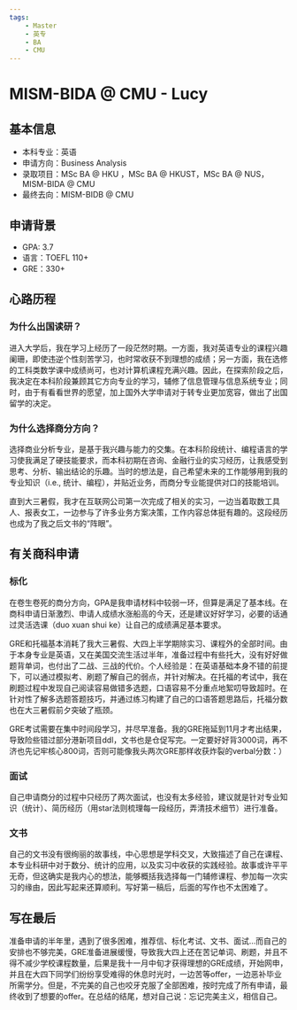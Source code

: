 ```yaml
---
tags:
    - Master
    - 英专
    - BA
    - CMU
---
```


# MISM-BIDA @ CMU - Lucy

## 基本信息

- 本科专业：英语
- 申请方向：Business Analysis
- 录取项目：MSc BA @ HKU ，MSc BA @ HKUST，MSc BA @ NUS，MISM-BIDA @ CMU
- 最终去向：MISM-BIDB @ CMU

## 申请背景

- GPA: 3.7
- 语言：TOEFL 110+
- GRE：330+


## 心路历程

### 为什么出国读研？
进入大学后，我在学习上经历了一段茫然时期。一方面，我对英语专业的课程兴趣阑珊，即使违逆个性刻苦学习，也时常收获不到理想的成绩；另一方面，我在选修的工科类数学课中成绩尚可，也对计算机课程充满兴趣。因此，在探索阶段之后，我决定在本科阶段兼顾其它方向专业的学习，辅修了信息管理与信息系统专业；同时，由于有看看世界的愿望，加上国外大学申请对于转专业更加宽容，做出了出国留学的决定。

### 为什么选择商分方向？
选择商业分析专业，是基于我兴趣与能力的交集。在本科阶段统计、编程语言的学习使我满足了硬技能要求，而本科初期在咨询、金融行业的实习经历，让我感受到思考、分析、输出结论的乐趣。当时的想法是，自己希望未来的工作能够用到我的专业知识（i.e., 统计、编程），并贴近业务，而商分专业能提供对口的技能培训。

直到大三暑假，我才在互联网公司第一次完成了相关的实习，一边当着取数工具人、报表女工，一边参与了许多业务方案决策，工作内容总体挺有趣的。这段经历也成为了我之后文书的“阵眼”。

## 有关商科申请

### 标化
在卷生卷死的商分方向，GPA是我申请材料中较弱一环，但算是满足了基本线。在商科申请日渐激烈、申请人成绩水涨船高的今天，还是建议好好学习，必要的话通过灵活选课（duo xuan shui ke）让自己的成绩满足基本要求。

GRE和托福基本消耗了我大三暑假、大四上半学期除实习、课程外的全部时间。由于本身专业是英语，又在美国交流生活过半年，准备过程中有些托大，没有好好做题背单词，也付出了二战、三战的代价。个人经验是：在英语基础本身不错的前提下，可以通过模拟考、刷题了解自己的弱点，并针对解决。在托福的考试中，我在刷题过程中发现自己阅读容易做错多选题，口语容易不分重点地絮叨导致超时。在针对性了解多选题答题技巧，并通过练习构建了自己的口语答题思路后，托福分数也在大三暑假前夕突破了瓶颈。

GRE考试需要在集中时间段学习，并尽早准备。我的GRE拖延到11月才考出结果，导致险些错过部分港新项目ddl，文书也是仓促写完。一定要好好背3000词，再不济也先记牢核心800词，否则可能像我头两次GRE那样收获炸裂的verbal分数：）

### 面试
自己申请商分的过程中只经历了两次面试，也没有太多经验，建议就是针对专业知识（统计）、简历经历（用star法则梳理每一段经历，弄清技术细节）进行准备。

### 文书
自己的文书没有很绚丽的故事线，中心思想是学科交叉，大致描述了自己在课程、本专业科研中对于数分、统计的应用，以及实习中收获的实践经验。故事或许平平无奇，但这确实是我内心的想法，能够概括我选择每一门辅修课程、参加每一次实习的缘由，因此写起来还算顺利。写好第一稿后，后面的写作也不太困难了。

## 写在最后
准备申请的半年里，遇到了很多困难，推荐信、标化考试、文书、面试…而自己的安排也不够完美，GRE准备进展缓慢，导致我大四上还在苦记单词、刷题，并且不得不减少学校课程数量，后果是我十一月中旬才获得理想的GRE成绩，开始网申，并且在大四下同学们纷纷享受难得的休息时光时，一边苦等offer，一边恶补毕业所需学分。但是，不完美的自己也咬牙克服了全部困难，按时完成了所有申请，最终收到了想要的offer。在总结的结尾，想对自己说：忘记完美主义，相信自己。